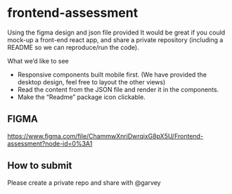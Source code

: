 # frontend-assessment

Using the figma design and json file provided It would be great if you could mock-up a front-end react app, and share a private repository (including a README so we can reproduce/run the code).

What we’d like to see
- Responsive components built mobile first. (We have provided the desktop design, feel free to layout the other views)
- Read the content from the JSON file and render it in the components. 
- Make the “Readme” package icon clickable.

## FIGMA 
https://www.figma.com/file/ChammwXnrjDwrqixG8pX5U/Frontend-assessment?node-id=0%3A1

## How to submit
Please create a private repo and share with @garvey
